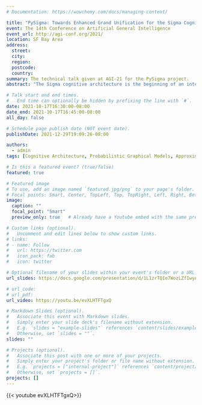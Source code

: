 ```yaml
---
# Documentation: https://wowchemy.com/docs/managing-content/

title: "PySigma: Towards Enhanced Grand Unification for the Sigma Cognitive Architecture"
event: The 14th Conference on Artificial General Intelligence
event_url: http://agi-conf.org/2021/
location: SF Bay Area
address:
  street:
  city:
  region:
  postcode:
  country:
summary: The technical talk given at AGI-21 for the PySigma project.
abstract: "The Sigma cognitive architecture is the beginning of an integrated computational model of intelligent behavior aimed at the grand goal of articial general intelligence (AGI). However, whereas it has been proven to be capable of modeling a wide range of intelligent behaviors, the existing implementation of Sigma has suered from several signicant limitations. The most prominent one is the inadequate support for inference and learning on continuous variables. In this article, we propose solutions for this limitation that should together enhance Sigma's level of grand unication; that is, its ability to span both traditional cognitive capabilities and key non-cognitive capabilities central to general intelligence, bridging the gap between symbolic, probabilistic, and neural processing. The resulting design changes converge on a more capable version of the architecture called PySigma. We demonstrate such capabilities of PySigma in neural probabilistic processing via deep generative models, specically variational autoencoders, as a concrete example."

# Talk start and end times.
#   End time can optionally be hidden by prefixing the line with `#`.
date: 2021-10-17T16:30:00-08:00
date_end: 2021-10-17T16:45:00-08:00
all_day: false

# Schedule page publish date (NOT event date).
publishDate: 2021-12-29T19:09:26-08:00

authors: 
  - admin
tags: [Cognitive Architecture, Probabilistic Graphical Models, Approximate Inference]

# Is this a featured event? (true/false)
featured: true

# Featured image
# To use, add an image named `featured.jpg/png` to your page's folder. 
# Focal points: Smart, Center, TopLeft, Top, TopRight, Left, Right, BottomLeft, Bottom, BottomRight.
image:
  caption: ""
  focal_point: "Smart"
  preview_only: true   # Already have a Youtube embed with the same preview picture.

# Custom links (optional).
#   Uncomment and edit lines below to show custom links.
# links:
# - name: Follow
#   url: https://twitter.com
#   icon_pack: fab
#   icon: twitter

# Optional filename of your slides within your event's folder or a URL.
url_slides: https://docs.google.com/presentation/d/1L1zrTQIe7WozLZfIwyA7cLeo_6mgKs3u2zKJF8liWVc/edit?usp=sharing

# url_code:
# url_pdf:
url_video: https://youtu.be/evXLHTFTgxQ

# Markdown Slides (optional).
#   Associate this event with Markdown slides.
#   Simply enter your slide deck's filename without extension.
#   E.g. `slides = "example-slides"` references `content/slides/example-slides.md`.
#   Otherwise, set `slides = ""`.
slides: ""

# Projects (optional).
#   Associate this post with one or more of your projects.
#   Simply enter your project's folder or file name without extension.
#   E.g. `projects = ["internal-project"]` references `content/project/deep-learning/index.md`.
#   Otherwise, set `projects = []`.
projects: []
---
```


{{< youtube evXLHTFTgxQ>}}
